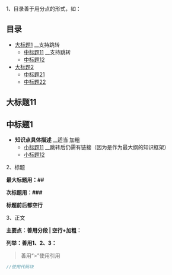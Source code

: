 1、目录善于用分点的形式，如：

## 目录

- [大标题1](#大标题11)  __支持跳转
	- [中标题11](中标题1) __支持跳转
	- [中标题12]()
- [大标题2]()
	- [中标题21]()
	- [中标题22]()

## 大标题11

## 中标题1

- **知识点具体描述**  __适当 加粗
	- [小标题11]()  __跳转后仍需有链接（因为是作为最大纲的知识框架）
	- [小标题12]()

2、标题

**最大标题用：##**

**次标题用：###**

**标题前后都空行**

3、正文

**主要点：善用分段 | 空行+加粗：**

**列举：善用1、2、3：**

> 善用“>”使用引用

```C++
//使用代码块
```

